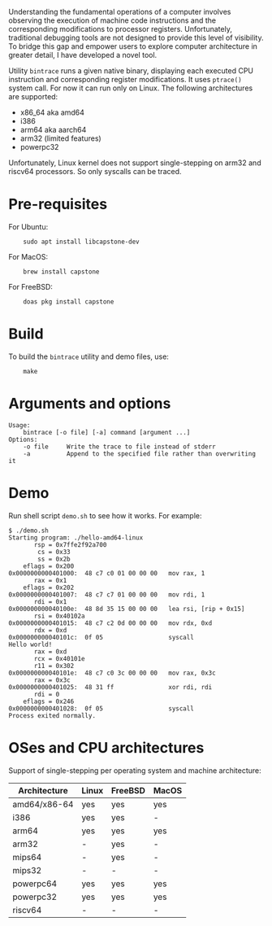 Understanding the fundamental operations of a computer involves
observing the execution of machine code instructions and the
corresponding modifications to processor registers. Unfortunately,
traditional debugging tools are not designed to provide this level of
visibility. To bridge this gap and empower users to explore computer
architecture in greater detail, I have developed a novel tool.

Utility `bintrace` runs a given native binary, displaying each executed
CPU instruction and corresponding register modifications.
It uses `ptrace()` system call. For now it can run only on Linux.
The following architectures are supported:

 * x86_64 aka amd64
 * i386
 * arm64 aka aarch64
 * arm32 (limited features)
 * powerpc32

Unfortunately, Linux kernel does not support single-stepping on arm32
and riscv64 processors. So only syscalls can be traced.

# Pre-requisites

For Ubuntu:
```
    sudo apt install libcapstone-dev
```
For MacOS:
```
    brew install capstone
```
For FreeBSD:
```
    doas pkg install capstone
```

# Build

To build the `bintrace` utility and demo files, use:
```
    make
```

# Arguments and options
```
Usage:
    bintrace [-o file] [-a] command [argument ...]
Options:
    -o file     Write the trace to file instead of stderr
    -a          Append to the specified file rather than overwriting it
```

# Demo

Run shell script `demo.sh` to see how it works. For example:
```
$ ./demo.sh
Starting program: ./hello-amd64-linux
       rsp = 0x7ffe2f92a700
        cs = 0x33
        ss = 0x2b
    eflags = 0x200
0x0000000000401000:  48 c7 c0 01 00 00 00   mov rax, 1
       rax = 0x1
    eflags = 0x202
0x0000000000401007:  48 c7 c7 01 00 00 00   mov rdi, 1
       rdi = 0x1
0x000000000040100e:  48 8d 35 15 00 00 00   lea rsi, [rip + 0x15]
       rsi = 0x40102a
0x0000000000401015:  48 c7 c2 0d 00 00 00   mov rdx, 0xd
       rdx = 0xd
0x000000000040101c:  0f 05                  syscall
Hello world!
       rax = 0xd
       rcx = 0x40101e
       r11 = 0x302
0x000000000040101e:  48 c7 c0 3c 00 00 00   mov rax, 0x3c
       rax = 0x3c
0x0000000000401025:  48 31 ff               xor rdi, rdi
       rdi = 0
    eflags = 0x246
0x0000000000401028:  0f 05                  syscall
Process exited normally.
```

# OSes and CPU architectures

Support of single-stepping per operating system and machine architecture:

Architecture | Linux | FreeBSD | MacOS
-------------|-------|---------|------
amd64/x86-64 | yes   | yes     | yes
i386         | yes   | yes     | -
arm64        | yes   | yes     | yes
arm32        | -     | yes     | -
mips64       | -     | yes     | -
mips32       | -     | -       | -
powerpc64    | yes   | yes     | yes
powerpc32    | yes   | yes     | yes
riscv64      | -     | -       | -

